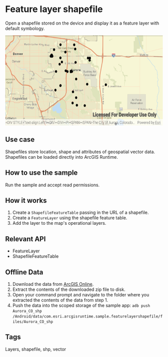# Feature layer shapefile

Open a shapefile stored on the device and display it as a feature layer with default symbology.

![Image of feature layer shapefile](feature-layer-shapefile.png)

## Use case

Shapefiles store location, shape and attributes of geospatial vector data. Shapefiles can be loaded directly into ArcGIS Runtime.

## How to use the sample

Run the sample and accept read permissions.

## How it works

1. Create a `ShapefileFeatureTable` passing in the URL of a shapefile.
2. Create a `FeatureLayer` using the shapefile feature table.
3. Add the layer to the map's operational layers.

## Relevant API

* FeatureLayer
* ShapefileFeatureTable

## Offline Data

1. Download the data from [ArcGIS Online](https://www.arcgis.com/home/item.html?id=d98b3e5293834c5f852f13c569930caa).
2. Extract the contents of the downloaded zip file to disk.
3. Open your command prompt and navigate to the folder where you extracted the contents of the data from step 1.
4. Push the data into the scoped storage of the sample app:
`adb push Aurora_CO_shp /Android/data/com.esri.arcgisruntime.sample.featurelayershapefile/files/Aurora_CO_shp`

## Tags

Layers, shapefile, shp, vector
